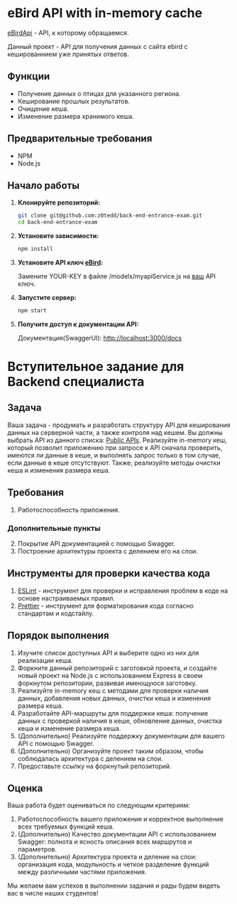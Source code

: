 # eBird API with in-memory cache

[eBirdApi](https://documenter.getpostman.com/view/664302/S1ENwy59) - API, к которому обращаемся.

Данный проект - API для получения данных с сайта ebird с кешированнием уже принятых ответов.

## Функции

- Получение данных о птицах для указанного региона.
- Кеширование прошлых результатов.
- Очищение кеша.
- Изменение размера хранимого кеша.

## Предварительные требования

- NPM
- Node.js

## Начало работы

1. **Клонируйте репозиторий:**

   ````sh
   git clone git@github.com:z0tedd/back-end-entrance-exam.git
   cd back-end-entrance-exam 
   ````

2. **Установите зависимости:**

   ```sh
   npm install
   ```

3. **Установите API ключ [eBird](https://ebird.org/api/keygen):**

    Замените YOUR-KEY в файле /models/myapiService.js на [ваш](https://ebird.org/api/keygen) API ключ.


4. **Запустите сервер:**

   ```sh
   npm start
   ```

5. **Получите доступ к документации API:**
 
   Документация(SwaggerUI): <http://localhost:3000/docs>

# Вступительное задание для Backend специалиста

## Задача

Ваша задача - продумать и разработать структуру API для кеширования данных на серверной части, а также контроля над кешем. Вы должны выбрать API из данного списка: [Public APIs](https://github.com/public-apis/public-apis#books-ov-file). Реализуйте in-memory кеш, который позволит приложению при запросе к API сначала проверить, имеются ли данные в кеше, и выполнять запрос только в том случае, если данные в кеше отсутствуют. Также, реализуйте методы очистки кеша и изменения размера кеша.

## Требования

1. Работоспособность приложения.

### Дополнительные пункты

2. Покрытие API документацией с помощью Swagger.
3. Построение архитектуры проекта с делением его на слои.

## Инструменты для проверки качества кода

1. [ESLint](https://eslint.org/) - инструмент для проверки и исправления проблем в коде на основе настраиваемых правил.
2. [Prettier](https://prettier.io/) - инструмент для форматирования кода согласно стандартам и кодстайлу.

## Порядок выполнения

1. Изучите список доступных API и выберите одно из них для реализации кеша.
2. Форкните данный репозиторий с заготовкой проекта, и создайте новый проект на Node.js с использованием Express в своем форкнутом репозитории, развивая имеющуюся заготовку.
3. Реализуйте in-memory кеш с методами для проверки наличия данных, добавления новых данных, очистки кеша и изменения размера кеша.
4. Разработайте API-маршруты для поддержки кеша: получение данных с проверкой наличия в кеше, обновление данных, очистка кеша и изменение размера кеша.
5. (Дополнительно) Реализуйте поддержку документации для вашего API с помощью Swagger.
6. (Дополнительно) Организуйте проект таким образом, чтобы соблюдалась архитектура с делением на слои.
7. Предоставьте ссылку на форкнутый репозиторий.

## Оценка

Ваша работа будет оцениваться по следующим критериям:

1. Работоспособность вашего приложения и корректное выполнение всех требуемых функций кеша.
2. (Дополнительно) Качество документации API с использованием Swagger: полнота и ясность описания всех маршрутов и параметров.
3. (Дополнительно) Архитектура проекта и деление на слои: организация кода, модульность и четкое разделение функций между различными частями приложения.

Мы желаем вам успехов в выполнении задания и рады будем видеть вас в числе наших студентов!

